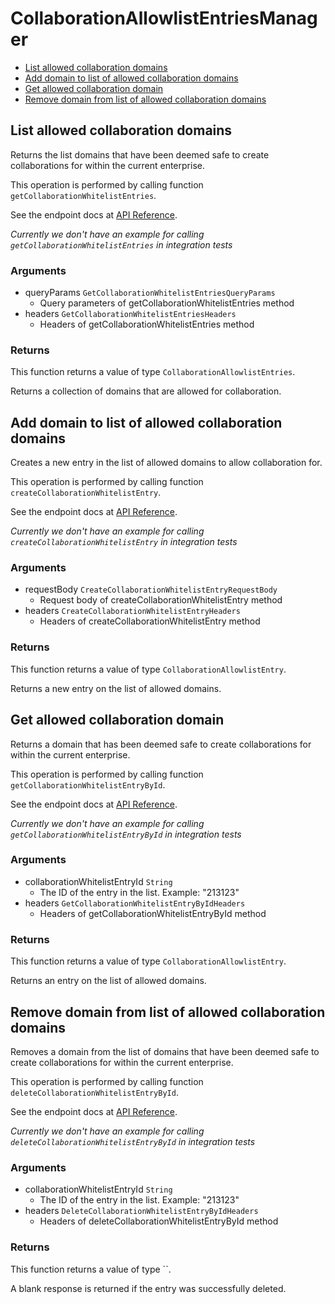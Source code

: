 # CollaborationAllowlistEntriesManager


- [List allowed collaboration domains](#list-allowed-collaboration-domains)
- [Add domain to list of allowed collaboration domains](#add-domain-to-list-of-allowed-collaboration-domains)
- [Get allowed collaboration domain](#get-allowed-collaboration-domain)
- [Remove domain from list of allowed collaboration domains](#remove-domain-from-list-of-allowed-collaboration-domains)

## List allowed collaboration domains

Returns the list domains that have been deemed safe to create collaborations
for within the current enterprise.

This operation is performed by calling function `getCollaborationWhitelistEntries`.

See the endpoint docs at
[API Reference](https://developer.box.com/reference/get-collaboration-whitelist-entries/).

*Currently we don't have an example for calling `getCollaborationWhitelistEntries` in integration tests*

### Arguments

- queryParams `GetCollaborationWhitelistEntriesQueryParams`
  - Query parameters of getCollaborationWhitelistEntries method
- headers `GetCollaborationWhitelistEntriesHeaders`
  - Headers of getCollaborationWhitelistEntries method


### Returns

This function returns a value of type `CollaborationAllowlistEntries`.

Returns a collection of domains that are allowed for collaboration.


## Add domain to list of allowed collaboration domains

Creates a new entry in the list of allowed domains to allow
collaboration for.

This operation is performed by calling function `createCollaborationWhitelistEntry`.

See the endpoint docs at
[API Reference](https://developer.box.com/reference/post-collaboration-whitelist-entries/).

*Currently we don't have an example for calling `createCollaborationWhitelistEntry` in integration tests*

### Arguments

- requestBody `CreateCollaborationWhitelistEntryRequestBody`
  - Request body of createCollaborationWhitelistEntry method
- headers `CreateCollaborationWhitelistEntryHeaders`
  - Headers of createCollaborationWhitelistEntry method


### Returns

This function returns a value of type `CollaborationAllowlistEntry`.

Returns a new entry on the list of allowed domains.


## Get allowed collaboration domain

Returns a domain that has been deemed safe to create collaborations
for within the current enterprise.

This operation is performed by calling function `getCollaborationWhitelistEntryById`.

See the endpoint docs at
[API Reference](https://developer.box.com/reference/get-collaboration-whitelist-entries-id/).

*Currently we don't have an example for calling `getCollaborationWhitelistEntryById` in integration tests*

### Arguments

- collaborationWhitelistEntryId `String`
  - The ID of the entry in the list. Example: "213123"
- headers `GetCollaborationWhitelistEntryByIdHeaders`
  - Headers of getCollaborationWhitelistEntryById method


### Returns

This function returns a value of type `CollaborationAllowlistEntry`.

Returns an entry on the list of allowed domains.


## Remove domain from list of allowed collaboration domains

Removes a domain from the list of domains that have been deemed safe to create
collaborations for within the current enterprise.

This operation is performed by calling function `deleteCollaborationWhitelistEntryById`.

See the endpoint docs at
[API Reference](https://developer.box.com/reference/delete-collaboration-whitelist-entries-id/).

*Currently we don't have an example for calling `deleteCollaborationWhitelistEntryById` in integration tests*

### Arguments

- collaborationWhitelistEntryId `String`
  - The ID of the entry in the list. Example: "213123"
- headers `DeleteCollaborationWhitelistEntryByIdHeaders`
  - Headers of deleteCollaborationWhitelistEntryById method


### Returns

This function returns a value of type ``.

A blank response is returned if the entry was
successfully deleted.


